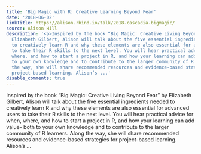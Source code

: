 ```yaml
---
title: 'Big Magic with R: Creative Learning Beyond Fear'
date: '2018-06-02'
linkTitle: https://alison.rbind.io/talk/2018-cascadia-bigmagic/
source: Alison Hill
description: '<p>Inspired by the book “Big Magic: Creative Living Beyond Fear” by
  Elizabeth Gilbert, Alison will talk about the five essential ingredients needed
  to creatively learn R and why these elements are also essential for advanced users
  to take their R skills to the next level. You will hear practical advice for when,
  where, and how to start a project in R, and how your learning can add value- both
  to your own knowledge and to contribute to the larger community of R learners. Along
  the way, she will share recommended resources and evidence-based strategies for
  project-based learning. Alison’s ...'
disable_comments: true
---
```

<p>Inspired by the book “Big Magic: Creative Living Beyond Fear” by Elizabeth Gilbert, Alison will talk about the five essential ingredients needed to creatively learn R and why these elements are also essential for advanced users to take their R skills to the next level. You will hear practical advice for when, where, and how to start a project in R, and how your learning can add value- both to your own knowledge and to contribute to the larger community of R learners. Along the way, she will share recommended resources and evidence-based strategies for project-based learning. Alison’s ...